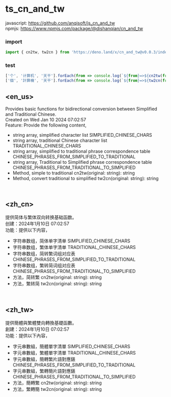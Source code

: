 # ts_cn_and_tw

javascript: https://github.com/anqisoft/js_cn_and_tw<br>
npmjs: https://www.npmjs.com/package/@dishanqian/cn_and_tw

### import
``` typescript
import { cn2tw, tw2cn } from 'https://deno.land/x/cn_and_tw@v0.0.3/index.ts';
```

### test
``` typescript
['个', '计算机', '天干'].forEach(from => console.log(`${from}=>${cn2tw(from)}`));
['個', '計算機', '天干'].forEach(from => console.log(`${from}=>${tw2cn(from)}`));
```

## <en_us>

Provides basic functions for bidirectional conversion between Simplified and Traditional Chinese.<br>
Created on Wed Jan 10 2024 07:02:57<br>
Feature: Provide the following content,<ul>
  <li>string array, simplified character list SIMPLIFIED_CHINESE_CHARS</li>
  <li>string array, traditional Chinese character list TRADITIONAL_CHINESE_CHARS</li>
  <li>string array, simplified to traditional phrase correspondence table CHINESE_PHRASES_FROM_SIMPLIFIED_TO_TRADITIONAL</li>
  <li>string array, Traditional to Simplified phrase correspondence table CHINESE_PHRASES_FROM_TRADITIONAL_TO_SIMPLIFIED</li>
  <li>Method, simple to traditional cn2tw(original: string): string</li>
  <li>Method, convert traditional to simplified tw2cn(original: string): string</li>
</ul>
</en_us><br>

## <zh_cn>

提供简体与繁体双向转换基础函数。<br>
创建：2024年1月10日 07:02:57<br>
功能：提供以下内容，<ul>
  <li>字符串数组，简体单字清单 SIMPLIFIED_CHINESE_CHARS</li>
  <li>字符串数组，繁体单字清单 TRADITIONAL_CHINESE_CHARS</li>
  <li>字符串数组，简转繁词组对应表 CHINESE_PHRASES_FROM_SIMPLIFIED_TO_TRADITIONAL</li>
  <li>字符串数组，繁转简词组对应表 CHINESE_PHRASES_FROM_TRADITIONAL_TO_SIMPLIFIED</li>
  <li>方法，简转繁 cn2tw(original: string): string</li>
  <li>方法，繁转简 tw2cn(original: string): string</li></li>
</ul>
</zh_cn><br>

## <zh_tw>

提供簡體與繁體雙向轉換基礎函數。<br>
創建：2024年1月10日 07:02:57<br>
功能：提供以下內容，<ul>
  <li>字元串數組，簡體單字清單 SIMPLIFIED_CHINESE_CHARS</li>
  <li>字元串數組，繁體單字清單 TRADITIONAL_CHINESE_CHARS</li>
  <li>字元串數組，簡轉繁片語對應錶 CHINESE_PHRASES_FROM_SIMPLIFIED_TO_TRADITIONAL</li>
  <li>字元串數組，繁轉簡片語對應錶 CHINESE_PHRASES_FROM_TRADITIONAL_TO_SIMPLIFIED</li>
  <li>方法，簡轉繁 cn2tw(original: string): string</li>
  <li>方法，繁轉簡 tw2cn(original: string): string</li>
</ul>
</zh_tw>
